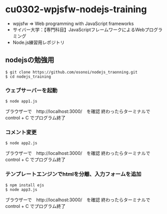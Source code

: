 # cu0302-wpjsfw-nodejs-training
- wpjsfw => Web programming with JavaScript frameworks
- サイバー大学：【専門科目】JavaScriptフレームワークによるWebプログラミング
- Node.js練習用レポジトリ

## nodejsの勉強用

```
$ git clone https://github.com/osonoi/nodejs_traonning.git
$ cd nodejs_training
```

### ウェブサーバーを起動
```
$ node app1.js
```
ブラウザーで　http://localhost:3000/　を確認
終わったらターミナルで　control + C でプログラム終了

### コメント変更
```
$ node app2.js
```
ブラウザーで　http://localhost:3000/　を確認
終わったらターミナルで　control + C でプログラム終了

### テンプレートエンジンでhtmlを分離、入力フォームを追加
```
$ npm install ejs
$ node app3.js
```

ブラウザーで　http://localhost:3000/　を確認
終わったらターミナルで　control + C でプログラム終了
